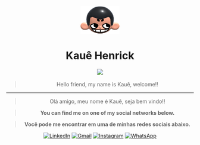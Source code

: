 <div align="center">
  <img height="75px" src="khicon.png" alt="logo">
  <h1 align="center">Kauê Henrick</h1>
  
<p align="center">
  <img src="https://skillicons.dev/icons?i=html,css,javascript,typescript,react"/>
</p>

> Hello friend, my name is Kauê, welcome!!

---

> Olá amigo, meu nome é Kauê, seja bem vindo!!

> **You can find me on one of my social networks below.**

> **Você pode me encontrar em uma de minhas redes sociais abaixo.**

[![LinkedIn](https://img.shields.io/badge/LinkedIn-0077B5?style=for-the-badge&logo=linkedin&logoColor=white)](https://linkedin.com/in/kauehenrick)
[![Gmail](https://img.shields.io/badge/Gmail-D14836?style=for-the-badge&logo=gmail&logoColor=white)](mailto:kauek78942@gmail.com)
[![Instagram](https://img.shields.io/badge/Instagram-E4405F?style=for-the-badge&logo=instagram&logoColor=white)](https://instagram.com/k.a.ue)
[![WhatsApp](https://img.shields.io/badge/WhatsApp-25D366?style=for-the-badge&logo=whatsapp&logoColor=white)](https://wa.me/557799434338)
</div>

